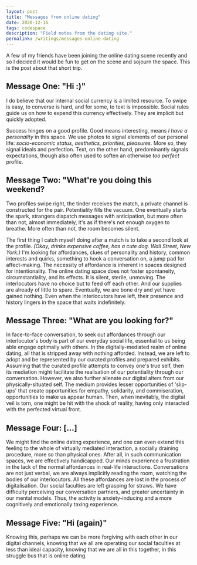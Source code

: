```yaml
---
layout: post
title: "Messages from online dating"
date: 2020-12-16
tags: codespace
description: "Field notes from the dating site."
permalink: /writings/messages-online-dating
---
```


A few of my friends have been joining the online dating scene recently and so I decided it would be fun to get on the scene and sojourn the space. This is the post about that short trip.

## Message One: "Hi :)"

I do believe that our internal social currency is a limited resource. To swipe is easy, to converse is hard, and for some, to text is impossible. Social rules guide us on how to expend this currency effectively. They are implicit but quickly adopted.

Success hinges on a good profile. Good means interesting,  means <em>I have a personality</em> in this space. We use photos to signal elements of our personal life: <em>socio-economic status, aesthetics, priorities, pleasures.</em> More so, they signal ideals and perfection. Text, on the other hand, predominantly signals expectations, though also often used to soften an otherwise <em>too perfect</em> profile.

## Message Two: "What're you doing this weekend?

Two profiles swipe right, the tinder receives the match, a private channel is constructed for the pair. Potentiality fills the vacuum. One eventually starts the spark, strangers dispatch messages with anticipation, but more often than not, almost immediately, it's as if there's not enough oxygen to breathe. More often than not, the room becomes silent.

The first thing I catch myself doing after a match is to take a second look at the profile. <em>(Okay, drinks expensive coffee, has a cute dog. Wall Street, New York.) </em>I'm looking for affordances, clues of personality and history, common interests and quirks, something to hook a conversation on, a jump pad for affect-making. The necessity of affordance is inherent in spaces designed for intentionality. The online dating space does not foster spontaneity, circumstantiality, and its effects. It is silent, sterile, unmoving. The interlocutors have no choice but to feed off each other. And our supplies are already of little to spare. Eventually, we are bone dry and yet have gained nothing. Even when the interlocutors have left, their presence and history lingers in the space that waits indefinitely.

## Message Three: "What are you looking for?"

In face-to-face conversation, to seek out affordances through our interlocutor's body is part of our everyday social life, essential to us being able engage optimally with others. In the digitally-mediated realm of online dating, all that is stripped away with nothing afforded. Instead, we are left to adopt and be represented by our curated profiles and prepared exhibits. Assuming that the curated profile attempts to convey one's true self, then its mediation might facilitate the realisation of our potentiality through our conversation. However, we also further alienate our digital alters from our physically-situated self. The medium provides lesser opportunities of 'slip-ups' that create opportunities for empathy, solidarity, and commiseration, opportunities to make us appear human. Then, when inevitably, the digital veil is torn, one might be hit with the shock of reality, having only interacted with the perfected virtual front.

## Message Four: [...]

We might find the online dating experience, and one can even extend this feeling to the whole of virtually mediated interaction, a socially draining procedure, more so than physical ones. After all, in such communication spaces, we are effectively handicapped. Our minds experience a frustration in the lack of the normal affordances in real-life interactions. Conversations are not just verbal, we are always implicitly reading the room, watching the bodies of our interlocutors. All these affordances are lost in the process of digitalisation. Our social faculties are left grasping for straws. We have difficulty perceiving our conversation partners, and greater uncertainty in our mental models. Thus, the activity is anxiety-inducing and a more cognitively and emotionally taxing experience.

## Message Five: "Hi (again)"

Knowing this, perhaps we can be more forgiving with each other in our digital channels, knowing that we all are operating our social faculties at less than ideal capacity, knowing that we are all in this together,<em> </em>in this struggle bus that is online dating.